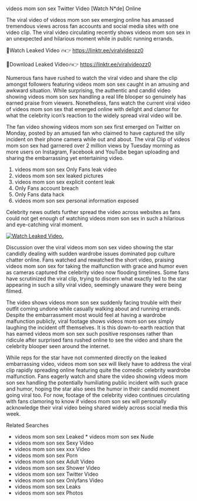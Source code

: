 ﻿videos mom son sex Twitter Video [Watch N*de] Online

The viral video of ﻿videos mom son sex emerging online has amassed tremendous views across fan accounts and social media sites with one video clip. The viral video circulating recently shows ﻿videos mom son sex in an unexpected and hilarious moment while in public running errands. 

🔴Watch Leaked Video 🔥👉  https://linktr.ee/viralvideozz0 

🔴Download Leaked Video🔥👉  https://linktr.ee/viralvideozz0 

Numerous fans have rushed to watch the viral video and share the clip amongst followers featuring ﻿videos mom son sex caught in an amusing and awkward situation. While surprising, the authentic and candid video showing ﻿videos mom son sex handling a real life blooper so genuinely has earned praise from viewers. Nonetheless, fans watch the current viral video of ﻿videos mom son sex that emerged online with delight and clamor for what the celebrity icon’s reaction to the widely spread viral video will be.

The fan video showing ﻿videos mom son sex first emerged on Twitter on Monday, posted by an amused fan who claimed to have captured the silly incident on their phone camera while out and about. The viral Clip of ﻿videos mom son sex had garnered over 2 million views by Tuesday morning as more users on Instagram, Facebook and YouTube began uploading and sharing the embarrassing yet entertaining video. 

1. ﻿videos mom son sex Only Fans leak video
2. ﻿videos mom son sex leaked pictures
3. ﻿videos mom son sex explicit content leak
4. Only Fans account breach
5. Only Fans data hack
6. ﻿videos mom son sex personal information exposed

Celebrity news outlets further spread the video across websites as fans could not get enough of watching ﻿videos mom son sex in such a hilarious and eye-catching viral moment. 

[![Watch Leaked Video.](https://miro.medium.com/v2/resize:fit:828/format:webp/1*cilzJN44JGOrTw9NJCrNHA.gif "Watch Leaked Video")](https://linktr.ee/viralvideozz0)

Discussion over the viral ﻿videos mom son sex video showing the star candidly dealing with sudden wardrobe issues dominated pop culture chatter online. Fans watched and rewatched the short video, praising ﻿videos mom son sex for taking the malfunction with grace and humor even as cameras captured the celebrity video now flooding timelines. Some fans have scrutinized the viral clip, trying to discern what exactly led to the star appearing in such a silly viral video, seemingly unaware they were being filmed.

The video shows ﻿videos mom son sex suddenly facing trouble with their outfit coming undone while casually walking about and running errands. Despite the embarrassment most would feel at having a wardrobe malfunction publicly, viral footage shows ﻿videos mom son sex simply laughing the incident off themselves. It is this down-to-earth reaction that has earned ﻿videos mom son sex such positive responses rather than ridicule after surprised fans rushed online to see the video and share the celebrity blooper seen around the internet.  

While reps for the star have not commented directly on the leaked embarrassing video, ﻿videos mom son sex will likely have to address the viral clip rapidly spreading online featuring quite the comedic celebrity wardrobe malfunction. Fans eagerly watch and share the video showing ﻿videos mom son sex handling the potentially humiliating public incident with such grace and humor, hoping the star also sees the humor in their candid moment going viral too. For now, footage of the celebrity video continues circulating with fans clamoring to know if ﻿videos mom son sex will personally acknowledge their viral video being shared widely across social media this week.

Related Searches
* ﻿videos mom son sex Leaked
﻿* videos mom son sex Nude
* ﻿videos mom son sex Sexy Video
* ﻿videos mom son sex xxx Video
* ﻿videos mom son sex Porn
* ﻿videos mom son sex Adult Video
* ﻿videos mom son sex Shower Video
* ﻿videos mom son sex Twitter Video
* ﻿videos mom son sex Onlyfans Video
* ﻿videos mom son sex Leaks
* ﻿videos mom son sex Photos